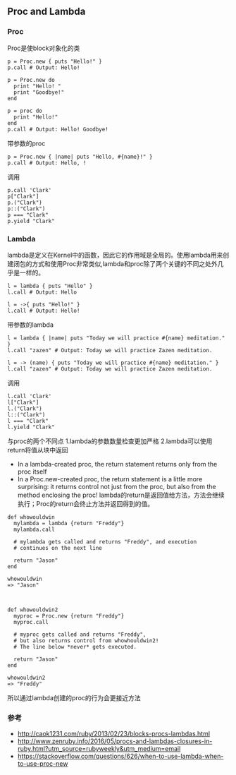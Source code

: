 ## Proc and Lambda

### Proc
Proc是使block对象化的类
```
p = Proc.new { puts "Hello!" }
p.call # Output: Hello!

p = Proc.new do
  print "Hello! "
  print "Goodbye!"
end

p = proc do
  print "Hello!"
end
p.call # Output: Hello! Goodbye!
```

带参数的proc
```
p = Proc.new { |name| puts "Hello, #{name}!" }
p.call # Output: Hello, !
```
调用
```
p.call 'Clark'
p["Clark"]
p.("Clark")
p::("Clark")
p === "Clark"
p.yield "Clark"
```



### Lambda
lambda是定义在Kernel中的函数，因此它的作用域是全局的。使用lambda用来创建闭包的方式和使用Proc非常类似,lambda和proc除了两个关键的不同之处外几乎是一样的。
```
l = lambda { puts "Hello" }
l.call # Output: Hello

l = ->{ puts "Hello!" }
l.call # Output: Hello!
```
带参数的lambda
```
l = lambda { |name| puts "Today we will practice #{name} meditation." }
l.call "zazen" # Output: Today we will practice Zazen meditation.

l = -> (name) { puts "Today we will practice #{name} meditation." }
l.call "zazen" # Output: Today we will practice Zazen meditation.
```
调用
```
l.call 'Clark'
l["Clark"]
l.("Clark")
l::("Clark")
l === "Clark"
l.yield "Clark"
```

与proc的两个不同点
1.lambda的参数数量检查更加严格
2.lambda可以使用return将值从块中返回

* In a lambda-created proc, the return statement returns only from the proc itself
* In a Proc.new-created proc, the return statement is a little more surprising: it returns control not just from the proc, but also from the method enclosing the proc!
lambda的return是返回值给方法，方法会继续执行；Proc的return会终止方法并返回得到的值。
```
def whowouldwin
  mylambda = lambda {return "Freddy"}
  mylambda.call

  # mylambda gets called and returns "Freddy", and execution
  # continues on the next line

  return "Jason"
end

whowouldwin
=> "Jason"



def whowouldwin2
  myproc = Proc.new {return "Freddy"}
  myproc.call

  # myproc gets called and returns "Freddy", 
  # but also returns control from whowhouldwin2!
  # The line below *never* gets executed.

  return "Jason"
end

whowouldwin2         
=> "Freddy"
```

所以通过lambda创建的proc的行为会更接近方法


### 参考
* http://caok1231.com/ruby/2013/02/23/blocks-procs-lambdas.html
* http://www.zenruby.info/2016/05/procs-and-lambdas-closures-in-ruby.html?utm_source=rubyweekly&utm_medium=email
* https://stackoverflow.com/questions/626/when-to-use-lambda-when-to-use-proc-new
